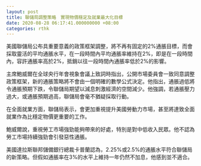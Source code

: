 ```yaml
---
layout: post
title: 聯儲局調整策略　實現物價穩定及就業最大化目標
date: 2020-08-28 06:17:41.000000000 +08:00
categories: rthk
---
```


美國聯儲局公布具重要意義的政策框架調整，將不再有固定的2%通脹目標，而會採取靈活的平均通脹水平，在一段時間內平均通脹率維持在2%，即是在一段時間內，容許通脹率高於2%，抵銷以往一段時間內通脹率低於2%的影響。

主席鮑威爾在全球央行年會視象會議上致詞時指出，公開市場委員會一致同意調整政策框架，新的通脹策略將不會由一個明確的數學公式決定。他指出，通脹過低將令通脹預期下跌，令聯儲局期望以減息刺激經濟的空間減少。他強調，若通脹壓力過大，或通脹預期過高，聯儲局會毫不猶疑採取行動。

在全面就業方面，聯儲局表示，會更加重視提升美國勞動力市場，甚至將達致全面就業作為比穩定物價更重要的工作。

鮑威爾說，重視勞工市場強勁能夠帶來的好處，特別是對中低收入民眾。他不認為勞工市場持續強勁會引發惡性通脹。

美國達拉斯聯邦儲備銀行總裁卡普蘭認為，2.25%或2.5%的通脹水平符合聯儲局的新策略。但假如通脹率在3%的水平上維持一年仍然不加息，他感到並不適合。
